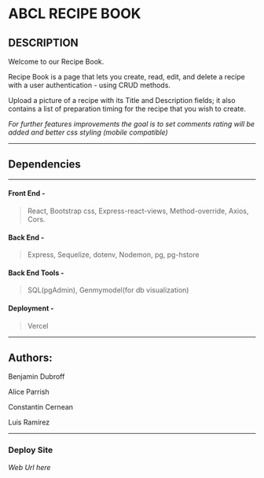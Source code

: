 # **ABCL RECIPE BOOK** 

## DESCRIPTION
Welcome to our Recipe Book.

Recipe Book is a page that lets you create, read, edit, and delete a recipe with a user authentication - using CRUD methods.

Upload a picture of a recipe with its Title and Description fields; it
also contains a list of preparation timing for the recipe that you wish to create.

*For further features improvements the goal is to set comments rating will be added and better css styling (mobile compatible)*

----------------------------------------------------------------
## Dependencies
----------------------------------------------------------------

#### **Front End** -
 > React, Bootstrap css, Express-react-views, Method-override, Axios, Cors.

#### **Back End** - 
>Express, Sequelize, dotenv, Nodemon, pg, pg-hstore

#### **Back End Tools** - 
>SQL(pgAdmin), Genmymodel(for db visualization)

#### **Deployment** -
>Vercel
----------------------------------------------------------------

## Authors:

Benjamin Dubroff

Alice Parrish

Constantin Cernean

Luis Ramirez

----------------------------------------------------------------

### Deploy Site 

*Web Url here*
